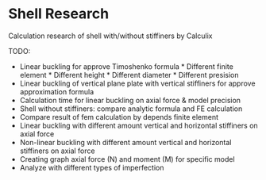 # Shell Research

Calculation research of shell with/without stiffiners by Calculix


TODO:

  * Linear buckling for approve Timoshenko formula
  		* Different finite element
		* Different height
		* Different diameter
		* Different presision
  * Linear buckling of vertical plane plate with vertical stiffiners for approve approximation formula
  * Calculation time for linear buckling on axial force & model precision
  * Shell without stiffiners: compare analytic formula and FE calculation
  * Compare result of fem calculation by depends finite element
  * Linear buckling with different amount vertical and horizontal stiffiners on axial force
  * Non-linear buckling with different amount vertical and horizontal stiffiners on axial force
  * Creating graph axial force (N) and moment (M) for specific model
  * Analyze with different types of imperfection
